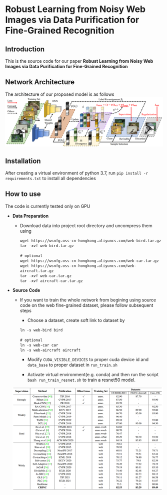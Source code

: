# Robust Learning from Noisy Web Images via Data Purification for Fine-Grained Recognition

Introduction
------------
This is the source code for our paper **Robust Learning from Noisy Web Images via Data Purification for Fine-Grained Recognition**

Network Architecture
--------------------
The architecture of our proposed model is as follows
![network](network.png)

Installation
------------
After creating a virtual environment of python 3.7, run `pip install -r requirements.txt` to install all dependencies

How to use
------------
The code is currently tested only on GPU
* **Data Preparation**
    - Download data into project root directory and uncompress them using
        ```
        wget https://wsnfg.oss-cn-hongkong.aliyuncs.com/web-bird.tar.gz
        tar -xvf web-bird.tar.gz
      
        # optional
        wget https://wsnfg.oss-cn-hongkong.aliyuncs.com/web-car.tar.gz
        wget https://wsnfg.oss-cn-hongkong.aliyuncs.com/web-aircraft.tar.gz
        tar -xvf web-car.tar.gz
        tar -xvf aircraft-car.tar.gz
        ```
* **Source Code**

    - If you want to train the whole network from begining using source code on the web fine-grained dataset, please follow subsequent steps
    
      - Choose a dataset, create soft link to dataset by
       ```
       ln -s web-bird bird
      
       # optional
       ln -s web-car car
       ln -s web-aircraft aircraft
       ```

      - Modify `CUDA_VISIBLE_DEVICES` to proper cuda device id and `data_base` to proper dataset in  ``` run_train.sh ```
      
      - Activate virtual environment(e.g. conda) and then run the script ```bash run_train_resnet.sh``` to train a resnet50 model.
      
    ![table](performance.png)
